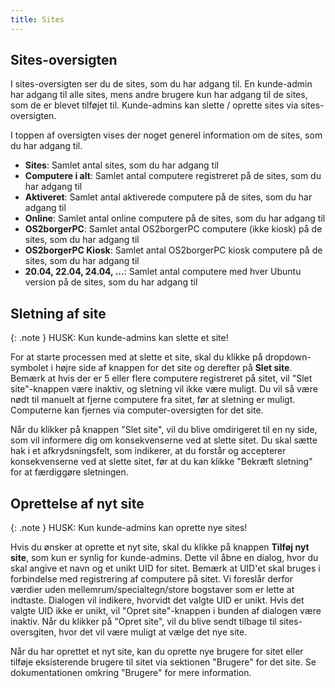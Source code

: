 ```yaml
---
title: Sites
---
```


## Sites-oversigten
I sites-oversigten ser du de sites, som du har adgang til. En kunde-admin har adgang til alle sites, mens andre brugere kun har adgang til de sites, som de er blevet tilføjet til. 
Kunde-admins kan slette / oprette sites via sites-oversigten.

I toppen af oversigten vises der noget generel information om de sites, som du har adgang til.

- **Sites**: Samlet antal sites, som du har adgang til
- **Computere i alt**: Samlet antal computere registreret på de sites, som du har adgang til
- **Aktiveret**: Samlet antal aktiverede computere på de sites, som du har adgang til
- **Online**: Samlet antal online computere på de sites, som du har adgang til
- **OS2borgerPC**: Samlet antal OS2borgerPC computere (ikke kiosk) på de sites, som du har adgang til
- **OS2borgerPC Kiosk**: Samlet antal OS2borgerPC kiosk computere på de sites, som du har adgang til
- **20.04, 22.04, 24.04, ...**: Samlet antal computere med hver Ubuntu version på de sites, som du har adgang til

## Sletning af site

{: .note }
HUSK: Kun kunde-admins kan slette et site!

For at starte processen med at slette et site, skal du klikke på dropdown-symbolet i højre side af knappen for det site og derefter på **Slet site**. Bemærk at hvis der er 5 eller flere computere registreret på sitet, vil "Slet site"-knappen være inaktiv, og sletning vil ikke være muligt. Du vil så være nødt til manuelt at fjerne computere fra sitet, før at sletning er muligt. Computerne kan fjernes via computer-oversigten for det site. 

Når du klikker på knappen "Slet site", vil du blive omdirigeret til en ny side, som vil informere dig om konsekvenserne ved at slette sitet. Du skal sætte hak i et afkrydsningsfelt, som indikerer, at du forstår og accepterer konsekvenserne ved at slette sitet, før at du kan klikke "Bekræft sletning" for at færdiggøre sletningen.

## Oprettelse af nyt site
{: .note }
HUSK: Kun kunde-admins kan oprette nye sites!

Hvis du ønsker at oprette et nyt site, skal du klikke på knappen **Tilføj nyt site**, som kun er synlig for kunde-admins. Dette vil åbne en dialog, hvor du skal angive et navn og et unikt UID for sitet. Bemærk at UID'et skal bruges i forbindelse med registrering af computere på sitet. Vi foreslår derfor værdier uden mellemrum/specialtegn/store bogstaver som er lette at indtaste. Dialogen vil indikere, hvorvidt det valgte UID er unikt. Hvis det valgte UID ikke er unikt, vil "Opret site"-knappen i bunden af dialogen være inaktiv. Når du klikker på "Opret site", vil du blive sendt tilbage til sites-oversgiten, hvor det vil være muligt at vælge det nye site.

Når du har oprettet et nyt site, kan du oprette nye brugere for sitet eller tilføje eksisterende brugere til sitet via sektionen "Brugere" for det site. Se dokumentationen omkring "Brugere" for mere information.
